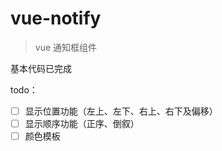 # vue-notify

> vue 通知框组件

基本代码已完成

todo：

- [ ] 显示位置功能（左上、左下、右上、右下及偏移）
- [ ] 显示顺序功能（正序、倒叙）
- [ ] 颜色模板